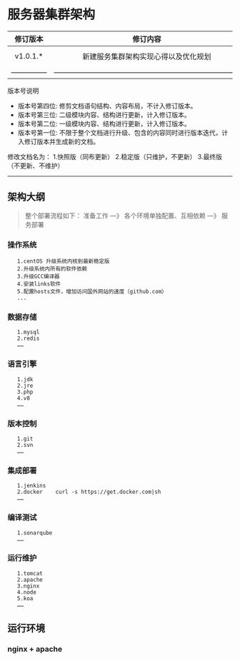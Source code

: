 # 服务器集群架构

| 修订版本 | 修订内容  | 修订人员 | 文档类型 | 修订日期 |
| :-----: |  :-----:  | :-----: | :-----: | :-----: |
|  v1.0.1.* | 新建服务集群架构实现心得以及优化规划 | sid | -- | 2018-12-04 |
| ————— | —————————————————————————— | ————— | ————— | —————— |

版本号说明

* 版本号第四位: 修剪文档语句结构、内容布局，不计入修订版本。
* 版本号第三位: 二级模块内容、结构进行更新，计入修订版本。
* 版本号第二位: 一级模块内容、结构进行更新，计入修订版本。
* 版本号第一位: 不限于整个文档进行升级、包含的内容同时进行版本迭代，计入修订版本并生成新的文档。

修改文档名为：
1.快照版（同布更新）
2.稳定版（只维护，不更新）
3.最终版（不更新、不维护）

---

## 架构大纲

> 整个部署流程如下：
>准备工作 —》 各个环境单独配置、互相依赖 —》 服务部署

### 操作系统

```text
   1.centOS 升级系统内核到最新稳定版
   2.升级系统内所有的软件依赖
   3.升级GCC编译器
   4.安装links软件
   5.配置hosts文件，增加访问国外网站的速度（github.com）
   ...
```

### 数据存储

```text
   1.mysql
   2.redis
   ……
```

### 语言引擎

```text
   1.jdk
   2.jre
   3.php
   4.v8
   ……
```

### 版本控制

```text
   1.git
   2.svn
   ……
```

### 集成部署

```text
   1.jenkins
   2.docker    curl -s https://get.docker.com|sh
   ……
```

### 编译测试

```text
   1.sonarqube
   ……
```

### 运行维护

```text
   1.tomcat
   2.apache
   3.nginx
   4.node
   5.koa
   ……
```

## 运行环境

### nginx + apache